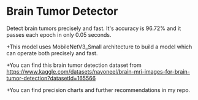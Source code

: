 # Brain Tumor Detector
Detect brain tumors precisely and fast. It's accuracy is 96.72% and it passes each epoch in only 0.05 seconds.

+This model uses MobileNetV3_Small architecture to build a model which can operate both precisely and fast.

+You can find this brain tumor detection dataset from https://www.kaggle.com/datasets/navoneel/brain-mri-images-for-brain-tumor-detection?datasetId=165566

+You can find precision charts and further recommendations in my repo.

